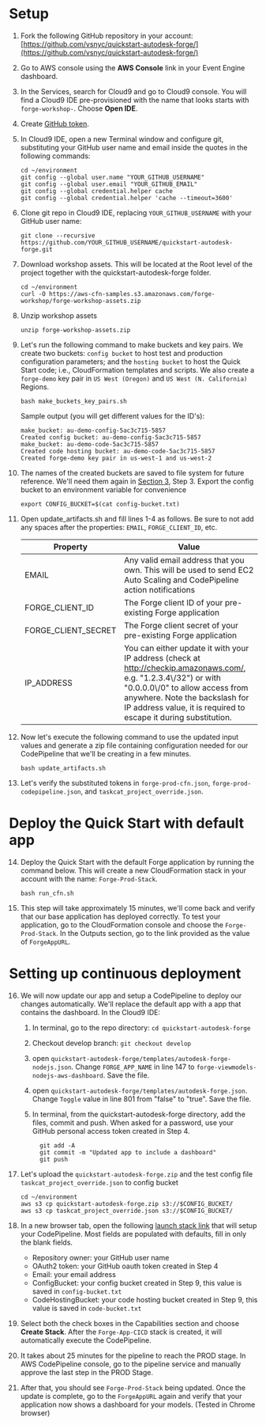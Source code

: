 # Setup

1. Fork the following GitHub repository in your account: [https://github.com/vsnyc/quickstart-autodesk-forge/](https://github.com/vsnyc/quickstart-autodesk-forge/)

2. Go to AWS console using the **AWS Console** link in your Event Engine dashboard.

3. In the Services, search for Cloud9 and go to Cloud9 console. You will find a Cloud9 IDE pre-provisioned with the name that looks starts with `forge-workshop-`. Choose **Open IDE**.

4. Create [GitHub token](http://workshop.quickstart.awspartner.com/10_prerequisites/30_github_token.html).

5. In Cloud9 IDE, open a new Terminal window and configure git, substituting your GitHub user name and email inside the quotes in the following commands:

    ```
    cd ~/environment
    git config --global user.name "YOUR_GITHUB_USERNAME" 
    git config --global user.email "YOUR_GITHUB_EMAIL"
    git config --global credential.helper cache
    git config --global credential.helper 'cache --timeout=3600'
    ```

6. Clone git repo in Cloud9 IDE, replacing `YOUR_GITHUB_USERNAME` with your GitHub user name:

    ```
    git clone --recursive https://github.com/YOUR_GITHUB_USERNAME/quickstart-autodesk-forge.git
    ```

7. Download workshop assets. This will be located at the Root level of the project together with the quickstart-autodesk-forge folder.

    ```
    cd ~/environment
    curl -O https://aws-cfn-samples.s3.amazonaws.com/forge-workshop/forge-workshop-assets.zip
    ```

8. Unzip workshop assets  

    `unzip forge-workshop-assets.zip`

9. Let's run the following command to make buckets and key pairs. We create two buckets: `config bucket` to host test and 
production configuration parameters; and the `hosting bucket` to host the Quick Start code; i.e., 
CloudFormation templates and scripts. We also create a `forge-demo` key pair in `US West (Oregon)` and `US West (N. California)` Regions.

    `bash make_buckets_key_pairs.sh`

    Sample output (you will get different values for the ID's):

    ```
    make_bucket: au-demo-config-5ac3c715-5857
    Created config bucket: au-demo-config-5ac3c715-5857
    make_bucket: au-demo-code-5ac3c715-5857
    Created code hosting bucket: au-demo-code-5ac3c715-5857
    Created forge-demo key pair in us-west-1 and us-west-2
    ```

10. The names of the created buckets are saved to file system for future reference. We'll need them again in [Section 3](#setting-up-continuous-deployment), Step 3. Export the config bucket to an environment variable for convenience  

    `export CONFIG_BUCKET=$(cat config-bucket.txt)`

11. Open update_artifacts.sh and fill lines 1-4 as follows. Be sure to not add any spaces after the properties: `EMAIL`, `FORGE_CLIENT_ID`, etc.
   
    Property | Value
    ---------|------
    EMAIL    | Any valid email address that you own. This will be used to send EC2 Auto Scaling and CodePipeline action notifications
    FORGE_CLIENT_ID  | The Forge client ID of your pre-existing Forge application
    FORGE_CLIENT_SECRET | The Forge client secret of your pre-existing Forge application
    IP_ADDRESS | You can either update it with your IP address (check at http://checkip.amazonaws.com/, e.g. "1.2.3.4\\/32") or with "0.0.0.0\\/0" to allow access from anywhere. Note the backslash for IP address value, it is required to escape it during substitution.
   
12. Now let's execute the following command to use the updated input values and generate a zip file containing configuration needed for our CodePipeline that we'll be creating in a few minutes.

    `bash update_artifacts.sh`

13. Let's verify the substituted tokens in `forge-prod-cfn.json`, `forge-prod-codepipeline.json`, and `taskcat_project_override.json`.

# Deploy the Quick Start with default app
14. Deploy the Quick Start with the default Forge application by running the command below. This will create a new CloudFormation stack in your account with the name: `Forge-Prod-Stack`.

    `bash run_cfn.sh`
    
15. This step will take approximately 15 minutes, we'll come back and verify that our base application has deployed correctly. To test your application, go to the CloudFormation console and choose the `Forge-Prod-Stack`. In the Outputs section, go to the link provided as the value of `ForgeAppURL`.
    
# Setting up continuous deployment
   
16. We will now update our app and setup a CodePipeline to deploy our changes automatically. We'll replace the default app with a app that contains the dashboard. In the Cloud9 IDE:
    1. In terminal, go to the repo directory: `cd quickstart-autodesk-forge`
    2. Checkout develop branch: `git checkout develop`
    3. open `quickstart-autodesk-forge/templates/autodesk-forge-nodejs.json`. Change `FORGE_APP_NAME` in line 147 to `forge-viewmodels-nodejs-aws-dashboard`. Save the file.
    4. open `quickstart-autodesk-forge/templates/autodesk-forge.json`. Change `Toggle` value in line 801 from "false" to "true". Save the file.
    5. In terminal, from the quickstart-autodesk-forge directory, add the files, commit and push. When asked for a password, use your GitHub personal access token created in Step 4.
           
          ```
            git add -A
            git commit -m "Updated app to include a dashboard"
            git push
          ```

17. Let's upload the `quickstart-autodesk-forge.zip` and the test config file  `taskcat_project_override.json` to config bucket  
    ```
    cd ~/environment
    aws s3 cp quickstart-autodesk-forge.zip s3://$CONFIG_BUCKET/
    aws s3 cp taskcat_project_override.json s3://$CONFIG_BUCKET/
    ```
18. In a new browser tab, open the following [launch stack link](https://us-west-2.console.aws.amazon.com/cloudformation/home?region=us-west-2#/stacks/create/review?stackName=Forge-App-CICD&templateURL=https://aws-cfn-samples.s3.amazonaws.com/quickstart-taskcat-ci/templates/taskcat-cicd-pipeline.template.yaml&param_ProdStackName=Forge-Prod-Stack&param_ProdStackConfig=forge-prod-codepipeline.json&param_TemplateFileName=autodesk-forge-master.json&param_TestStackConfig=taskcat_project_override.json&param_SourceRepoBranch=develop&param_ReleaseBranch=master&param_QSS3KeyPrefix=quickstart-taskcat-ci/&param_QSS3BucketName=aws-cfn-samples&param_GitHubRepoName=quickstart-autodesk-forge&param_KeepTestStack=True) that will setup your CodePipeline. Most fields are populated with defaults, fill in only the blank fields.

    * Repository owner: your GitHub user name
    * OAuth2 token: your GitHub oauth token created in Step 4
    * Email: your email address
    * ConfigBucket: your config bucket created in Step 9, this value is saved in `config-bucket.txt`
    * CodeHostingBucket: your code hosting bucket created in Step 9, this value is saved in `code-bucket.txt`

19. Select both the check boxes in the Capabilities section and choose **Create Stack**. After the `Forge-App-CICD` stack is created, it will automatically execute the CodePipeline. 

20. It takes about 25 minutes for the pipeline to reach the PROD stage. In AWS CodePipeline console, go to the pipeline service and manually approve the last step in the PROD Stage. 

21. After that, you should see `Forge-Prod-Stack` being updated. Once the update is complete, go to the `ForgeAppURL` again and verify that your application now shows a dashboard for your models. (Tested in Chrome browser)



